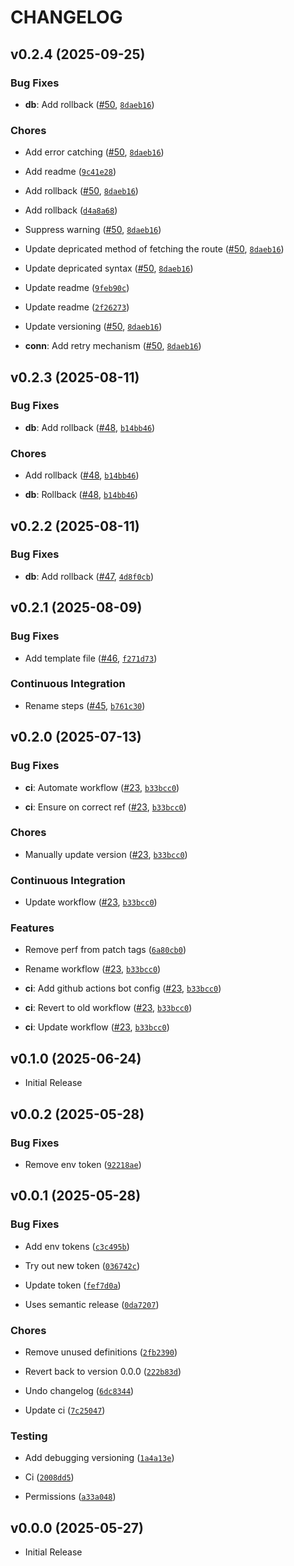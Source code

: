 # CHANGELOG

<!-- version list -->

## v0.2.4 (2025-09-25)

### Bug Fixes

- **db**: Add rollback ([#50](https://github.com/HMDank/ourportfolios/pull/50),
  [`8daeb16`](https://github.com/HMDank/ourportfolios/commit/8daeb16b370810cace0a25e27ec3d4b2e5da423e))

### Chores

- Add error catching ([#50](https://github.com/HMDank/ourportfolios/pull/50),
  [`8daeb16`](https://github.com/HMDank/ourportfolios/commit/8daeb16b370810cace0a25e27ec3d4b2e5da423e))

- Add readme
  ([`9c41e28`](https://github.com/HMDank/ourportfolios/commit/9c41e28d4c39bfc8c77b6bd30805d8d893787425))

- Add rollback ([#50](https://github.com/HMDank/ourportfolios/pull/50),
  [`8daeb16`](https://github.com/HMDank/ourportfolios/commit/8daeb16b370810cace0a25e27ec3d4b2e5da423e))

- Add rollback
  ([`d4a8a68`](https://github.com/HMDank/ourportfolios/commit/d4a8a6804723f80ab36063d27037a87a749877e9))

- Suppress warning ([#50](https://github.com/HMDank/ourportfolios/pull/50),
  [`8daeb16`](https://github.com/HMDank/ourportfolios/commit/8daeb16b370810cace0a25e27ec3d4b2e5da423e))

- Update depricated method of fetching the route
  ([#50](https://github.com/HMDank/ourportfolios/pull/50),
  [`8daeb16`](https://github.com/HMDank/ourportfolios/commit/8daeb16b370810cace0a25e27ec3d4b2e5da423e))

- Update depricated syntax ([#50](https://github.com/HMDank/ourportfolios/pull/50),
  [`8daeb16`](https://github.com/HMDank/ourportfolios/commit/8daeb16b370810cace0a25e27ec3d4b2e5da423e))

- Update readme
  ([`9feb90c`](https://github.com/HMDank/ourportfolios/commit/9feb90c27752b6691a25d218243b455d2aa58783))

- Update readme
  ([`2f26273`](https://github.com/HMDank/ourportfolios/commit/2f2627378eb041cbe62d8b3da3f104a21284e323))

- Update versioning ([#50](https://github.com/HMDank/ourportfolios/pull/50),
  [`8daeb16`](https://github.com/HMDank/ourportfolios/commit/8daeb16b370810cace0a25e27ec3d4b2e5da423e))

- **conn**: Add retry mechanism ([#50](https://github.com/HMDank/ourportfolios/pull/50),
  [`8daeb16`](https://github.com/HMDank/ourportfolios/commit/8daeb16b370810cace0a25e27ec3d4b2e5da423e))


## v0.2.3 (2025-08-11)

### Bug Fixes

- **db**: Add rollback ([#48](https://github.com/HMDank/ourportfolios/pull/48),
  [`b14bb46`](https://github.com/HMDank/ourportfolios/commit/b14bb463a3d9c945c072c15cb6342df3b31acafe))

### Chores

- Add rollback ([#48](https://github.com/HMDank/ourportfolios/pull/48),
  [`b14bb46`](https://github.com/HMDank/ourportfolios/commit/b14bb463a3d9c945c072c15cb6342df3b31acafe))

- **db**: Rollback ([#48](https://github.com/HMDank/ourportfolios/pull/48),
  [`b14bb46`](https://github.com/HMDank/ourportfolios/commit/b14bb463a3d9c945c072c15cb6342df3b31acafe))


## v0.2.2 (2025-08-11)

### Bug Fixes

- **db**: Add rollback ([#47](https://github.com/HMDank/ourportfolios/pull/47),
  [`4d8f0cb`](https://github.com/HMDank/ourportfolios/commit/4d8f0cbe449c87da551a4810fe32b74cda83a510))


## v0.2.1 (2025-08-09)

### Bug Fixes

- Add template file ([#46](https://github.com/HMDank/ourportfolios/pull/46),
  [`f271d73`](https://github.com/HMDank/ourportfolios/commit/f271d739116a5774621739f6c5e2d53fe7082e50))

### Continuous Integration

- Rename steps ([#45](https://github.com/HMDank/ourportfolios/pull/45),
  [`b761c30`](https://github.com/HMDank/ourportfolios/commit/b761c30ea52aa6674af0feb632f21f81db12d958))


## v0.2.0 (2025-07-13)

### Bug Fixes

- **ci**: Automate workflow ([#23](https://github.com/HMDank/ourportfolios/pull/23),
  [`b33bcc0`](https://github.com/HMDank/ourportfolios/commit/b33bcc04d38742edab159508db2c2860ead264df))

- **ci**: Ensure on correct ref ([#23](https://github.com/HMDank/ourportfolios/pull/23),
  [`b33bcc0`](https://github.com/HMDank/ourportfolios/commit/b33bcc04d38742edab159508db2c2860ead264df))

### Chores

- Manually update version ([#23](https://github.com/HMDank/ourportfolios/pull/23),
  [`b33bcc0`](https://github.com/HMDank/ourportfolios/commit/b33bcc04d38742edab159508db2c2860ead264df))

### Continuous Integration

- Update workflow ([#23](https://github.com/HMDank/ourportfolios/pull/23),
  [`b33bcc0`](https://github.com/HMDank/ourportfolios/commit/b33bcc04d38742edab159508db2c2860ead264df))

### Features

- Remove perf from patch tags
  ([`6a80cb0`](https://github.com/HMDank/ourportfolios/commit/6a80cb0a7bfac1e22247fb1c4e715dbf7dfa6198))

- Rename workflow ([#23](https://github.com/HMDank/ourportfolios/pull/23),
  [`b33bcc0`](https://github.com/HMDank/ourportfolios/commit/b33bcc04d38742edab159508db2c2860ead264df))

- **ci**: Add github actions bot config ([#23](https://github.com/HMDank/ourportfolios/pull/23),
  [`b33bcc0`](https://github.com/HMDank/ourportfolios/commit/b33bcc04d38742edab159508db2c2860ead264df))

- **ci**: Revert to old workflow ([#23](https://github.com/HMDank/ourportfolios/pull/23),
  [`b33bcc0`](https://github.com/HMDank/ourportfolios/commit/b33bcc04d38742edab159508db2c2860ead264df))

- **ci**: Update workflow ([#23](https://github.com/HMDank/ourportfolios/pull/23),
  [`b33bcc0`](https://github.com/HMDank/ourportfolios/commit/b33bcc04d38742edab159508db2c2860ead264df))


## v0.1.0 (2025-06-24)

- Initial Release

## v0.0.2 (2025-05-28)

### Bug Fixes

- Remove env token
  ([`92218ae`](https://github.com/HMDank/ourportfolios/commit/92218ae1bcd3409be689a3e6eea2e76d143f6506))


## v0.0.1 (2025-05-28)

### Bug Fixes

- Add env tokens
  ([`c3c495b`](https://github.com/HMDank/ourportfolios/commit/c3c495b8a7c76c99171c16be06cf01fb638e552b))

- Try out new token
  ([`036742c`](https://github.com/HMDank/ourportfolios/commit/036742cefd8dd5510720fc3fc5c8a8af8f000bcc))

- Update token
  ([`fef7d0a`](https://github.com/HMDank/ourportfolios/commit/fef7d0a092a4e9aebb9cb1b3ab1afd56da7df1fe))

- Uses semantic release
  ([`0da7207`](https://github.com/HMDank/ourportfolios/commit/0da7207d849677e5ff93bdfce744beb17c30d421))

### Chores

- Remove unused definitions
  ([`2fb2390`](https://github.com/HMDank/ourportfolios/commit/2fb239080ca9f118c6e9b948befaaf58c0d5602a))

- Revert back to version 0.0.0
  ([`222b83d`](https://github.com/HMDank/ourportfolios/commit/222b83d56ae05540ffc5367ae261e27caf82a150))

- Undo changelog
  ([`6dc8344`](https://github.com/HMDank/ourportfolios/commit/6dc834458a65a0c9fbbfaa50eedfeaef4bcc8464))

- Update ci
  ([`7c25047`](https://github.com/HMDank/ourportfolios/commit/7c25047776681075e16d12876d53439e05c32e18))

### Testing

- Add debugging versioning
  ([`1a4a13e`](https://github.com/HMDank/ourportfolios/commit/1a4a13e4283b54c67ca2493a3a6c192405a0ae7a))

- Ci
  ([`2008dd5`](https://github.com/HMDank/ourportfolios/commit/2008dd53d3fdbfab30bf580ffa6c3e1fe0ac93ca))

- Permissions
  ([`a33a048`](https://github.com/HMDank/ourportfolios/commit/a33a0482a231ab6e09ff3b97d4f3a989fa92616b))


## v0.0.0 (2025-05-27)

- Initial Release
